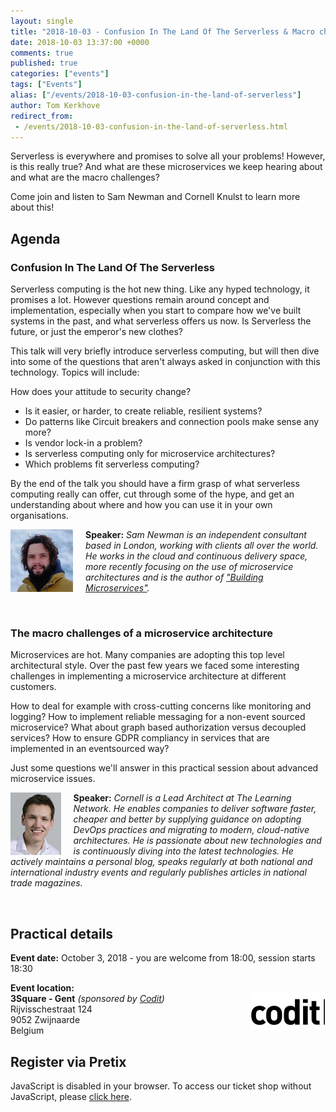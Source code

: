 ```yaml
---
layout: single
title: "2018-10-03 - Confusion In The Land Of The Serverless & Macro challenges of a microservice architecture"
date: 2018-10-03 13:37:00 +0000
comments: true
published: true
categories: ["events"]
tags: ["Events"]
alias: ["/events/2018-10-03-confusion-in-the-land-of-serverless"]
author: Tom Kerkhove
redirect_from:
 - /events/2018-10-03-confusion-in-the-land-of-serverless.html
---
```


Serverless is everywhere and promises to solve all your problems! However, is this really true? And what are these microservices we keep hearing about and what are the macro challenges?

Come join and listen to Sam Newman and Cornell Knulst to learn more about this!

## Agenda

### Confusion In The Land Of The Serverless
Serverless computing is the hot new thing. Like any hyped technology, it promises a lot. However questions remain around concept and implementation, especially when you start to compare how we've built systems in the past, and what serverless offers us now. Is Serverless the future, or just the emperor's new clothes?

This talk will very briefly introduce serverless computing, but will then dive into some of the questions that aren't always asked in conjunction with this technology. Topics will include:

How does your attitude to security change?
- Is it easier, or harder, to create reliable, resilient systems?
- Do patterns like Circuit breakers and connection pools make sense any more?
- Is vendor lock-in a problem?
- Is serverless computing only for microservice architectures?
- Which problems fit serverless computing?

By the end of the talk you should have a firm grasp of what serverless computing really can offer, cut through some of the hype, and get an understanding about where and how you can use it in your own organisations.

<img src="/assets/media/speakers/sam-newman.png" alt="Sam Newman" align="left" height="100" width="100" style="margin-right: 20px;">**Speaker:** *Sam Newman is an independent consultant based in London, working with clients all over the world. He works in the cloud and continuous delivery space, more recently focusing on the use of microservice architectures and is the author of ["Building Microservices"](https://samnewman.io/books/building_microservices/).*

<br />

### The macro challenges of a microservice architecture
Microservices are hot. Many companies are adopting this top level architectural style. Over the past few years we faced some interesting challenges in implementing a microservice architecture at different customers.

How to deal for example with cross-cutting concerns like monitoring and logging? How to implement reliable messaging for a non-event sourced microservice? What about graph based authorization versus decoupled services? How to ensure GDPR compliancy in services that are implemented in an eventsourced way?

Just some questions we'll answer in this practical session about advanced microservice issues.

<img src="/assets/media/speakers/cornell-knulst.png" alt="Cornell Knulst" align="left" height="100" style="margin-right: 20px;">**Speaker:** *Cornell is a Lead Architect at The Learning Network. He enables companies to deliver software faster, cheaper and better by supplying guidance on adopting DevOps practices and migrating to modern, cloud-native architectures. He is passionate about new technologies and is continuously diving into the latest technologies. He actively maintains a personal blog, speaks regularly at both national and international industry events and regularly publishes articles in national trade magazines.*

<br />

## Practical details

**Event date:** October 3, 2018 - you are welcome from 18:00, session starts 18:30

**Event location:**<br />
<img width="120" height="60" align="right" alt="" src="/assets/media/sponsors/logo-codit.png">**3Square - Gent** _(sponsored by [Codit](https://codit.eu))<br />_
Rijvisschestraat 124<br />
9052 Zwijnaarde<br />
Belgium

## Register via Pretix
<link rel="stylesheet" type="text/css" href="https://pretix.eu/azug/20181003/widget/v1.css">
<script type="text/javascript" src="https://pretix.eu/widget/v1.en.js" async></script>
<pretix-widget event="https://pretix.eu/azug/20181003/"></pretix-widget>
<noscript>
   <div class="pretix-widget">
        <div class="pretix-widget-info-message">
            JavaScript is disabled in your browser. To access our ticket shop without JavaScript, please <a target="_blank" rel="noopener" href="https://pretix.eu/azug/20181003/">click here</a>.
        </div>
    </div>
</noscript>
